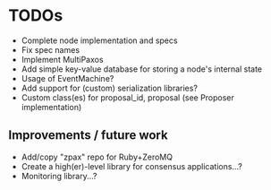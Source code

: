 TODOs
=====================

* Complete node implementation and specs
* Fix spec names
* Implement MultiPaxos
* Add simple key-value database for storing a node's internal state
* Usage of EventMachine?
* Add support for (custom) serialization libraries?
* Custom class(es) for proposal_id, proposal (see Proposer implementation)

Improvements / future work
--------------------------

* Add/copy "zpax" repo for Ruby+ZeroMQ
* Create a high(er)-level library for consensus applications...?
* Monitoring library...?
